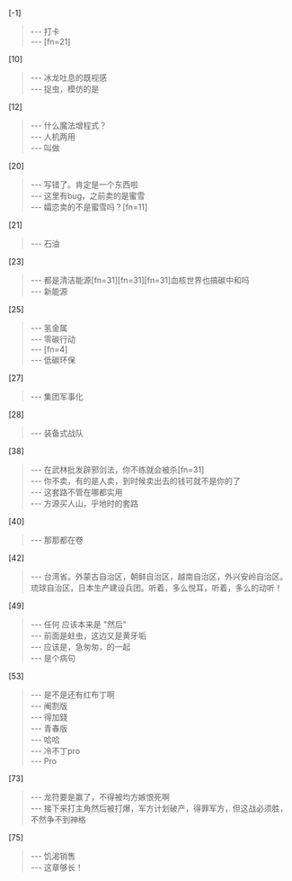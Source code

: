 
[-1] 
>--- 打卡<br>
>--- [fn=21]<br>

[10] 
>--- 冰龙吐息的既视感<br>
>--- 捉虫，模仿的是<br>

[12] 
>--- 什么魔法增程式？<br>
>--- 人机两用<br>
>--- 叫做<br>

[20] 
>--- 写错了。肯定是一个东西啦<br>
>--- 这里有bug，之前卖的是蜜雪<br>
>--- 孀恋卖的不是蜜雪吗？[fn=11]<br>

[21] 
>--- 石油<br>

[23] 
>--- 都是清洁能源[fn=31][fn=31][fn=31]血核世界也搞碳中和吗<br>
>--- 新能源<br>

[25] 
>--- 氢金属<br>
>--- 零碳行动<br>
>--- [fn=4]<br>
>--- 低碳环保<br>

[27] 
>--- 集团军事化<br>

[28] 
>--- 装备式战队<br>

[38] 
>--- 在武林批发辟邪剑法，你不练就会被杀[fn=31]<br>
>--- 你不卖，有的是人卖，到时候卖出去的钱可就不是你的了<br>
>--- 这套路不管在哪都实用<br>
>--- 方源买人山，乎地时的套路<br>

[40] 
>--- 那那都在卷<br>

[42] 
>--- 台湾省。外蒙古自治区，朝鲜自治区，越南自治区，外兴安岭自治区。琉球自治区，日本生产建设兵团。听着，多么悦耳，听着，多么的动听！<br>

[49] 
>--- 任何  应该本来是  "然后"<br>
>--- 前面是蛀虫，这边又是黄牙垢<br>
>--- 应该是，急匆匆，的一起<br>
>--- 是个病句<br>

[53] 
>--- 是不是还有红布丁啊<br>
>--- 阉割版<br>
>--- 得加錢<br>
>--- 青春版<br>
>--- 哈哈<br>
>--- 冷不丁pro<br>
>--- Pro<br>

[73] 
>--- 龙符要是赢了，不得被均方嫉恨死啊<br>
>--- 接下来打主角然后被打爆，军方计划破产，得罪军方，但这战必须胜，不然争不到神格<br>

[75] 
>--- 饥渴销售<br>
>--- 这章够长！<br>
